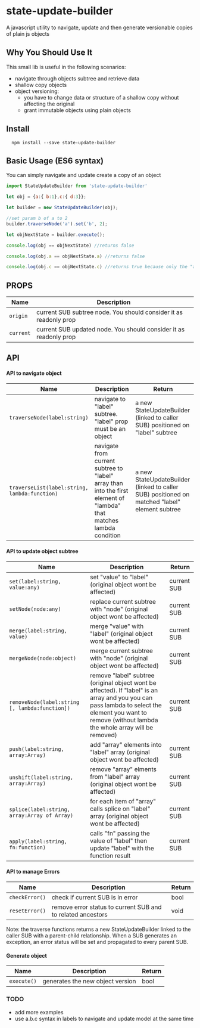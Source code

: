 # state-update-builder

A javascript utility to navigate, update and then generate versionable copies of plain js objects

## Why You Should Use It
This small lib is useful in the following scenarios: 
- navigate through objects subtree and retrieve data
- shallow copy objects
- object versioning:
  - you have to change data or structure of a shallow copy without affecting the original
  - grant immutable objects using plain objects

## Install

```
  npm install --save state-update-builder 
```
## Basic Usage (ES6 syntax)
You can simply navigate and update create a copy of an object 
```javascript
import StateUpdateBuilder from 'state-update-builder'

let obj = {a:{ b:1},c:{ d:3}};

let builder = new StateUpdateBuilder(obj);

//set param b of a to 2
builder.traverseNode('a').set('b', 2);

let objNextState = builder.execute();

console.log(obj == objNextState) //returns false

console.log(obj.a == objNextState.a) //returns false

console.log(obj.c == objNextState.c) //returns true because only the "a" subtree is changed 

```

## PROPS
Name|Description
----|-----------
```origin```| current SUB subtree node. You should consider it as readonly prop
```current```| current SUB updated node. You should consider it as readonly prop

## API

#### API to navigate object
Name|Description|Return
----|-----------|------
```traverseNode(label:string)```|navigate to "label" subtree. "label" prop must be an object|a new StateUpdateBuilder (linked to caller SUB) positioned on "label" subtree
```traverseList(label:string, lambda:function)```|navigate from current subtree to "label" array than into the first element of "lambda" that matches lambda condition|a new StateUpdateBuilder (linked to caller SUB) positioned on matched "label" element subtree

#### API to update object subtree
Name|Description|Return
----|-----------|------
```set(label:string, value:any)```|set "value" to "label" (original object wont be affected)|current SUB
```setNode(node:any)```|replace current subtree with "node" (original object wont be affected)|current SUB
```merge(label:string, value)```|merge "value" with "label" (original object wont be affected)|current SUB
```mergeNode(node:object)```|merge current subtree with "node" (original object wont be affected)|current SUB
```removeNode(label:string [, lambda:function])```| remove "label" subtree (original object wont be affected). If "label" is an array and you you can pass lambda to select the element you want to remove (without lambda the whole array will be removed)|current SUB
```push(label:string, array:Array)```|add "array" elements into "label" array (original object wont be affected)|current SUB
```unshift(label:string, array:Array)```|remove "array" elments from "label" array (original object wont be affected)|current SUB
```splice(label:string, array:Array of Array)```| for each item of "array" calls splice on "label" array (original object wont be affected)|current SUB
```apply(label:string, fn:function)```| calls "fn" passing the value of "label" then update "label" with the function result|current SUB

#### API to manage Errors
Name|Description|Return
----|-----------|------
```checkError()```|check if current SUB is in error|bool
```resetError()```|remove error status to current SUB and to related ancestors|void

Note: the traverse functions returns a new StateUpdateBuilder linked to the caller SUB with a parent-child relationship. When a SUB generates an exception, an error status will be set and propagated to every parent SUB.

#### Generate object
Name|Description|Return
----|-----------|------
```execute()```|generates the new object version|bool

### TODO
  - add more examples
  - use a.b.c syntax in labels to navigate and update model at the same time
